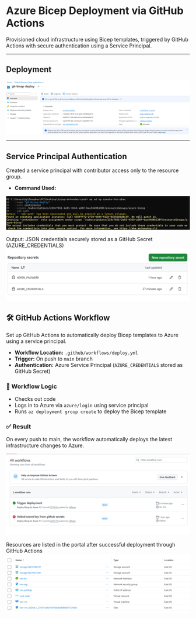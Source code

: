 # Azure Bicep Deployment via GitHub Actions  
Provisioned cloud infrastructure using Bicep templates, triggered by GitHub Actions with secure authentication using a Service Principal.

---

## Deployment 
 
![deployment](screenshots/bicep-deploy-overview.png)

---

## Service Principal Authentication  
Created a service principal with contributor access only to the resource group.

- **Command Used:**  
 
![cmd](screenshots/sp-command.png)

Output: JSON credentials securely stored as a GitHub Secret (AZURE_CREDENTIALS)
![secret](screenshots/repo-secrets.png)

  ## 🛠️ GitHub Actions Workflow

Set up GitHub Actions to automatically deploy Bicep templates to Azure using a service principal.

- **Workflow Location:** `.github/workflows/deploy.yml`
- **Trigger:** On push to `main` branch
- **Authentication:** Azure Service Principal (`AZURE_CREDENTIALS` stored as GitHub Secret)

### 🔄 Workflow Logic
- Checks out code
- Logs in to Azure via `azure/login` using service principal
- Runs `az deployment group create` to deploy the Bicep template


### ✅ Result
On every push to main, the workflow automatically deploys the latest infrastructure changes to Azure.

![run](screenshots/workflow-runs.png)

Resources are listed in the portal after successful deployment through GitHub Actions
![Resources](screenshots/resources.png)
